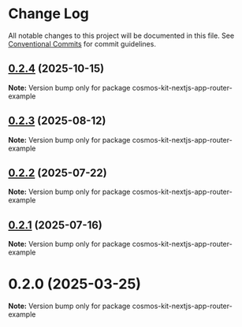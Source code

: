 # Change Log

All notable changes to this project will be documented in this file.
See [Conventional Commits](https://conventionalcommits.org) for commit guidelines.

## [0.2.4](https://github.com/hyperweb-io/cosmos-kit/compare/cosmos-kit-nextjs-app-router-example@0.2.3...cosmos-kit-nextjs-app-router-example@0.2.4) (2025-10-15)

**Note:** Version bump only for package cosmos-kit-nextjs-app-router-example





## [0.2.3](https://github.com/hyperweb-io/cosmos-kit/compare/cosmos-kit-nextjs-app-router-example@0.2.2...cosmos-kit-nextjs-app-router-example@0.2.3) (2025-08-12)

**Note:** Version bump only for package cosmos-kit-nextjs-app-router-example





## [0.2.2](https://github.com/hyperweb-io/cosmos-kit/compare/cosmos-kit-nextjs-app-router-example@0.2.1...cosmos-kit-nextjs-app-router-example@0.2.2) (2025-07-22)

**Note:** Version bump only for package cosmos-kit-nextjs-app-router-example





## [0.2.1](https://github.com/hyperweb-io/cosmos-kit/compare/cosmos-kit-nextjs-app-router-example@0.2.0...cosmos-kit-nextjs-app-router-example@0.2.1) (2025-07-16)

**Note:** Version bump only for package cosmos-kit-nextjs-app-router-example





# 0.2.0 (2025-03-25)

**Note:** Version bump only for package cosmos-kit-nextjs-app-router-example
